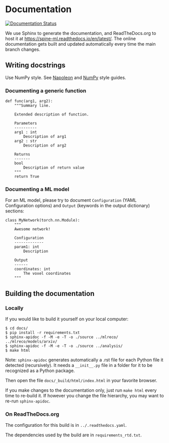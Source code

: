 # Documentation

[![Documentation Status](https://readthedocs.org/projects/spine-ml/badge/?version=latest)](https://spine-ml.readthedocs.io/en/latest/?badge=latest)

We use Sphinx to generate the documentation, and ReadTheDocs.org to host it at https://spine-ml.readthedocs.io/en/latest/.
The online documentation gets built and updated automatically every time the main branch changes.

## Writing docstrings
Use NumPy style. See [Napoleon](https://sphinxcontrib-napoleon.readthedocs.io/en/latest/index.html) and [NumPy](https://numpydoc.readthedocs.io/en/latest/format.html) style guides.

### Documenting a generic function
```
def func(arg1, arg2):
    """Summary line.

    Extended description of function.

    Parameters
    ----------
    arg1 : int
        Description of arg1
    arg2 : str
        Description of arg2

    Returns
    -------
    bool
        Description of return value
    """
    return True
```

### Documenting a ML model
For an ML model, please try to document `Configuration` (YAML Configuration options) and `Output` (keywords in the output dictionary) sections:

```
class MyNetwork(torch.nn.Module):
    """
    Awesome network!

    Configuration
    -------------
    param1: int
        Description

    Output
    ------
    coordinates: int
        The voxel coordinates
    """
```

## Building the documentation
### Locally
If you would like to build it yourself on your local computer:

```
$ cd docs/
$ pip install -r requirements.txt
$ sphinx-apidoc -f -M -e -T -o ./source ../mlreco/ ../mlreco/models/arxiv/
$ sphinx-apidoc -f -M -e -T -o ./source ../analysis/
$ make html
```

Note: `sphinx-apidoc` generates automatically a .rst file for each Python file
it detected (recursively). It needs a `__init__.py` file in a folder for
it to be recognized as a Python package.

Then open the file `docs/_build/html/index.html` in your favorite browser.

If you make changes to the documentation only, just run `make html` every time
to re-build it. If however you change the file hierarchy, you may want to re-run
`sphinx-apidoc`.

### On ReadTheDocs.org
The configuration for this build is in `../.readthedocs.yaml`.

The dependencies used by the build are in `requirements_rtd.txt`.
